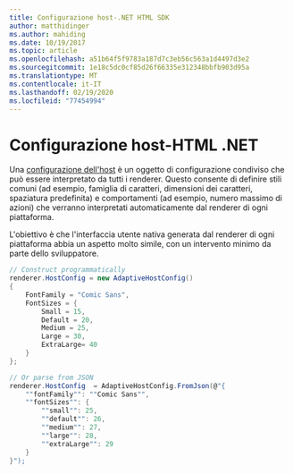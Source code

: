 ```yaml
---
title: Configurazione host-.NET HTML SDK
author: matthidinger
ms.author: mahiding
ms.date: 10/19/2017
ms.topic: article
ms.openlocfilehash: a51b64f5f9783a187d7c3eb56c563a1d4497d3e2
ms.sourcegitcommit: 1e18c5dc0cf85d26f66335e312348bbfb903d95a
ms.translationtype: MT
ms.contentlocale: it-IT
ms.lasthandoff: 02/19/2020
ms.locfileid: "77454994"
---
```

# <a name="host-config---net-html"></a>Configurazione host-HTML .NET

Una [configurazione dell'host](../../../rendering-cards/host-config.md) è un oggetto di configurazione condiviso che può essere interpretato da tutti i renderer. Questo consente di definire stili comuni (ad esempio, famiglia di caratteri, dimensioni dei caratteri, spaziatura predefinita) e comportamenti (ad esempio, numero massimo di azioni) che verranno interpretati automaticamente dal renderer di ogni piattaforma. 

L'obiettivo è che l'interfaccia utente nativa generata dal renderer di ogni piattaforma abbia un aspetto molto simile, con un intervento minimo da parte dello sviluppatore.

```csharp
// Construct programmatically
renderer.HostConfig = new AdaptiveHostConfig() 
{
    FontFamily = "Comic Sans",
    FontSizes = {
        Small = 15,
        Default = 20,
        Medium = 25,
        Large = 30,
        ExtraLarge= 40
    }
};

// Or parse from JSON
renderer.HostConfig  = AdaptiveHostConfig.FromJson(@"{
    ""fontFamily"": ""Comic Sans"",
    ""fontSizes"": {
        ""small"": 25,
        ""default"": 26,
        ""medium"": 27,
        ""large"": 28,
        ""extraLarge"": 29
    }
}");
```